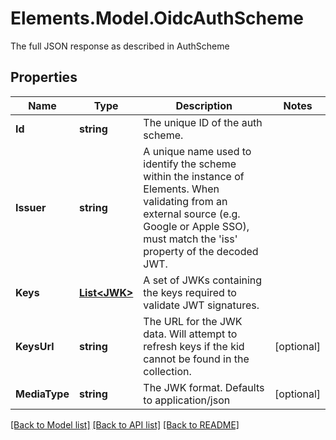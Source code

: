 # Elements.Model.OidcAuthScheme
The full JSON response as described in AuthScheme

## Properties

Name | Type | Description | Notes
------------ | ------------- | ------------- | -------------
**Id** | **string** | The unique ID of the auth scheme. | 
**Issuer** | **string** | A unique name used to identify the scheme within the instance of Elements. When validating from an external source (e.g. Google or Apple SSO), must match the &#39;iss&#39; property of the decoded JWT. | 
**Keys** | [**List&lt;JWK&gt;**](JWK.md) | A set of JWKs containing the keys required to validate JWT signatures. | 
**KeysUrl** | **string** | The URL for the JWK data. Will attempt to refresh keys if the kid cannot be found in the collection. | [optional] 
**MediaType** | **string** | The JWK format. Defaults to application/json | [optional] 

[[Back to Model list]](../README.md#documentation-for-models) [[Back to API list]](../README.md#documentation-for-api-endpoints) [[Back to README]](../README.md)


